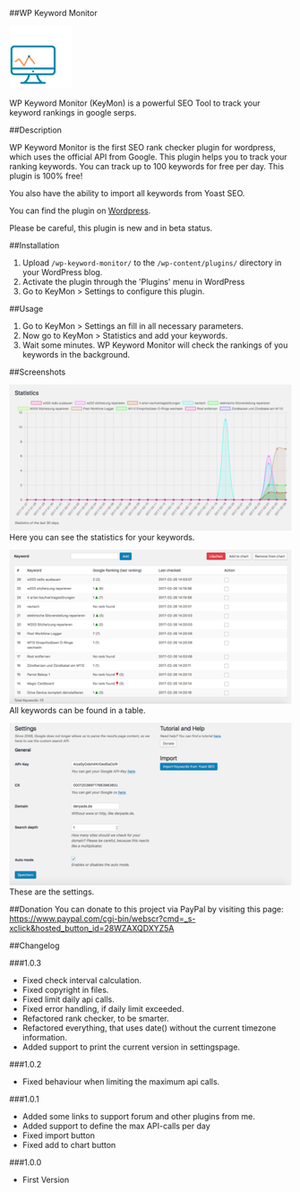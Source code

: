 ##WP Keyword Monitor

![icon](assets/icon.svg)

WP Keyword Monitor (KeyMon) is a powerful SEO Tool to track your keyword rankings in google serps.

##Description

WP Keyword Monitor is the first SEO rank checker plugin for wordpress, which uses the official API from Google. This plugin helps you to track your ranking keywords.
You can track up to 100 keywords for free per day.
This plugin is 100% free!

You also have the ability to import all keywords from Yoast SEO.

You can find the plugin on [Wordpress](https://wordpress.org/plugins/wp-keyword-monitor).

Please be careful, this plugin is new and in beta status.

##Installation

1. Upload `/wp-keyword-monitor/` to the `/wp-content/plugins/` directory in your WordPress blog.
1. Activate the plugin through the 'Plugins' menu in WordPress
1. Go to KeyMon > Settings to configure this plugin.

##Usage

1. Go to KeyMon > Settings an fill in all necessary parameters.
1. Now go to KeyMon > Statistics and add your keywords.
1. Wait some minutes. WP Keyword Monitor will check the rankings of you keywords in the background.

##Screenshots

![statistics](assets/screenshot-1.png)
Here you can see the statistics for your keywords.

![table](assets/screenshot-2.png)
All keywords can be found in a table.

![settings](assets/screenshot-3.png)
These are the settings.

##Donation
You can donate to this project via PayPal by visiting this page: https://www.paypal.com/cgi-bin/webscr?cmd=_s-xclick&hosted_button_id=28WZAXQDXYZ5A

##Changelog

###1.0.3
* Fixed check interval calculation. 
* Fixed copyright in files.
* Fixed limit daily api calls.
* Fixed error handling, if daily limit exceeded.
* Refactored rank checker, to be smarter.
* Refactored everything, that uses date() without the current timezone information.
* Added support to print the current version in settingspage.

###1.0.2
* Fixed behaviour when limiting the maximum api calls.

###1.0.1
* Added some links to support forum and other plugins from me.
* Added support to define the max API-calls per day
* Fixed import button
* Fixed add to chart button

###1.0.0
* First Version
